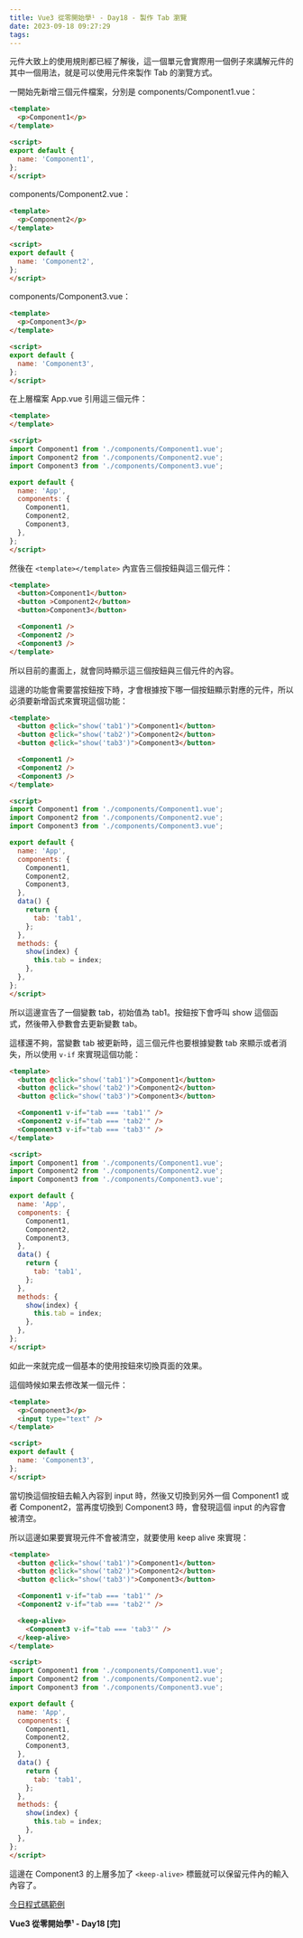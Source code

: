 ```yaml
---
title: Vue3 從零開始學¹ - Day18 - 製作 Tab 瀏覽
date: 2023-09-18 09:27:29
tags:
---
```

元件大致上的使用規則都已經了解後，這一個單元會實際用一個例子來講解元件的其中一個用法，就是可以使用元件來製作 Tab 的瀏覽方式。

一開始先新增三個元件檔案，分別是 components/Component1.vue：

```html
<template>
  <p>Component1</p>
</template>

<script>
export default {
  name: 'Component1',
};
</script>
```

components/Component2.vue：

```html
<template>
  <p>Component2</p>
</template>

<script>
export default {
  name: 'Component2',
};
</script>
```

components/Component3.vue：

```html
<template>
  <p>Component3</p>
</template>

<script>
export default {
  name: 'Component3',
};
</script>
```

在上層檔案 App.vue 引用這三個元件：

```html
<template>
</template>

<script>
import Component1 from './components/Component1.vue';
import Component2 from './components/Component2.vue';
import Component3 from './components/Component3.vue';

export default {
  name: 'App',
  components: {
    Component1,
    Component2,
    Component3,
  },
};
</script>
```

然後在 `<template></template>` 內宣告三個按鈕與這三個元件：

```html
<template>
  <button>Component1</button>
  <button >Component2</button>
  <button>Component3</button>

  <Component1 />
  <Component2 />
  <Component3 />
</template>
```

所以目前的畫面上，就會同時顯示這三個按鈕與三個元件的內容。

這邊的功能會需要當按鈕按下時，才會根據按下哪一個按鈕顯示對應的元件，所以必須要新增函式來實現這個功能：

```html
<template>
  <button @click="show('tab1')">Component1</button>
  <button @click="show('tab2')">Component2</button>
  <button @click="show('tab3')">Component3</button>

  <Component1 />
  <Component2 />
  <Component3 />
</template>

<script>
import Component1 from './components/Component1.vue';
import Component2 from './components/Component2.vue';
import Component3 from './components/Component3.vue';

export default {
  name: 'App',
  components: {
    Component1,
    Component2,
    Component3,
  },
  data() {
    return {
      tab: 'tab1',
    };
  },
  methods: {
    show(index) {
      this.tab = index;
    },
  },
};
</script>
```

所以這邊宣告了一個變數 tab，初始值為 tab1。按鈕按下會呼叫 show 這個函式，然後帶入參數會去更新變數 tab。

這樣還不夠，當變數 tab 被更新時，這三個元件也要根據變數 tab 來顯示或者消失，所以使用 `v-if` 來實現這個功能：

```html
<template>
  <button @click="show('tab1')">Component1</button>
  <button @click="show('tab2')">Component2</button>
  <button @click="show('tab3')">Component3</button>

  <Component1 v-if="tab === 'tab1'" />
  <Component2 v-if="tab === 'tab2'" />
  <Component3 v-if="tab === 'tab3'" />
</template>

<script>
import Component1 from './components/Component1.vue';
import Component2 from './components/Component2.vue';
import Component3 from './components/Component3.vue';

export default {
  name: 'App',
  components: {
    Component1,
    Component2,
    Component3,
  },
  data() {
    return {
      tab: 'tab1',
    };
  },
  methods: {
    show(index) {
      this.tab = index;
    },
  },
};
</script>
```

如此一來就完成一個基本的使用按鈕來切換頁面的效果。

這個時候如果去修改某一個元件：

```html
<template>
  <p>Component3</p>
  <input type="text" />
</template>

<script>
export default {
  name: 'Component3',
};
</script>
```

當切換這個按鈕去輸入內容到 input 時，然後又切換到另外一個 Component1 或者 Component2，當再度切換到 Component3 時，會發現這個 input 的內容會被清空。

所以這邊如果要實現元件不會被清空，就要使用 keep alive 來實現：

```html
<template>
  <button @click="show('tab1')">Component1</button>
  <button @click="show('tab2')">Component2</button>
  <button @click="show('tab3')">Component3</button>

  <Component1 v-if="tab === 'tab1'" />
  <Component2 v-if="tab === 'tab2'" />

  <keep-alive>
    <Component3 v-if="tab === 'tab3'" />
  </keep-alive>
</template>

<script>
import Component1 from './components/Component1.vue';
import Component2 from './components/Component2.vue';
import Component3 from './components/Component3.vue';

export default {
  name: 'App',
  components: {
    Component1,
    Component2,
    Component3,
  },
  data() {
    return {
      tab: 'tab1',
    };
  },
  methods: {
    show(index) {
      this.tab = index;
    },
  },
};
</script>
```

這邊在 Component3 的上層多加了 `<keep-alive>` 標籤就可以保留元件內的輸入內容了。

[今日程式碼範例](https://stackblitz.com/edit/vue-mu3rbs?file=src%2FApp.vue)

**Vue3 從零開始學¹ - Day18 [完]**